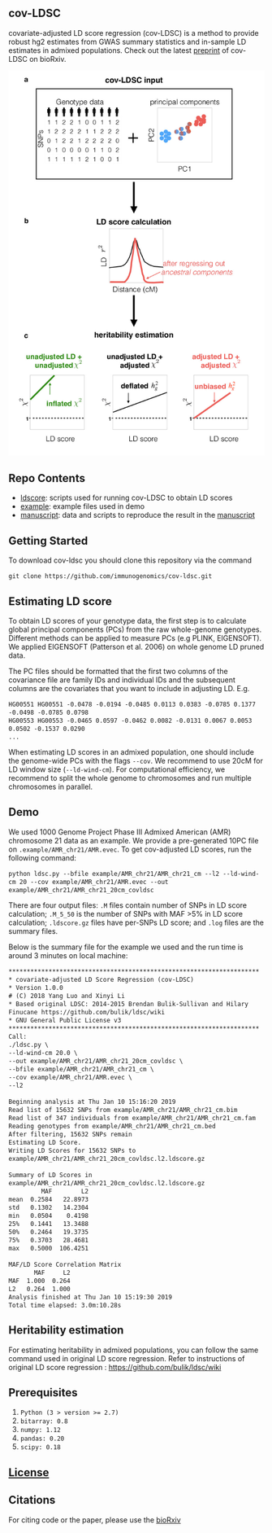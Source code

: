 ## cov-LDSC
covariate-adjusted LD score regression (cov-LDSC) is a method to provide robust hg2 estimates from GWAS summary statistics and in-sample LD estimates in admixed populations. Check out the latest [preprint](https://www.biorxiv.org/content/early/2018/12/22/503144) of cov-LDSC on bioRxiv.

![ ](manuscript/figures/Figure1-covLDSC_overview.jpg)

## Repo Contents
- [ldscore](./ldscore): scripts used for running cov-LDSC to obtain LD scores
- [example](./example): example files used in demo
- [manuscript](./manuscript): data and scripts to reproduce the result in the [manuscript](https://www.biorxiv.org/content/early/2018/12/22/503144)

## Getting Started
To download cov-ldsc you should clone this repository via the command
```
git clone https://github.com/immunogenomics/cov-ldsc.git
```
## Estimating LD score
To obtain LD scores of your genotype data, the first step is to calculate global principal components (PCs) from the raw whole-genome genotypes. Different methods can be applied to measure PCs (e.g PLINK, EIGENSOFT). We applied EIGENSOFT (Patterson et al. 2006) on whole genome LD pruned data.

The PC files should be formatted that the first two columns of the covariance file are family IDs and individual IDs and the subsequent columns are the covariates that you want to include in adjusting LD. E.g.

```
HG00551 HG00551 -0.0478 -0.0194 -0.0485 0.0113 0.0383 -0.0785 0.1377 -0.0498 -0.0785 0.0798
HG00553 HG00553 -0.0465 0.0597 -0.0462 0.0082 -0.0131 0.0067 0.0053 0.0502 -0.1537 0.0290
...
```
When estimating LD scores in an admixed population, one should include the genome-wide PCs  with the flags `--cov`. We recommend to use 20cM for LD window size (`--ld-wind-cm`).
For computational efficiency, we recommend to split the whole genome to chromosomes and run multiple chromosomes in parallel.

## Demo
We used 1000 Genome Project Phase III Admixed American (AMR) chromosome 21 data as an example. We provide a pre-generated 10PC file on `.example/AMR_chr21/AMR.evec`. To get cov-adjusted LD scores, run the following command:
```
python ldsc.py --bfile example/AMR_chr21/AMR_chr21_cm --l2 --ld-wind-cm 20 --cov example/AMR_chr21/AMR.evec --out example/AMR_chr21/AMR_chr21_20cm_covldsc
```

There are four output files:
`.M` files contain number of SNPs in LD score calculation; `.M_5_50` is the number of SNPs with MAF >5% in LD score calculation; `.ldscore.gz` files have per-SNPs LD score; and `.log` files are the summary files.

Below is the summary file for the example we used and the run time is around 3 minutes on local machine:
```
*********************************************************************
* covariate-adjusted LD Score Regression (cov-LDSC)
* Version 1.0.0
# (C) 2018 Yang Luo and Xinyi Li
* Based original LDSC: 2014-2015 Brendan Bulik-Sullivan and Hilary Finucane https://github.com/bulik/ldsc/wiki
* GNU General Public License v3
*********************************************************************
Call:
./ldsc.py \
--ld-wind-cm 20.0 \
--out example/AMR_chr21/AMR_chr21_20cm_covldsc \
--bfile example/AMR_chr21/AMR_chr21_cm \
--cov example/AMR_chr21/AMR.evec \
--l2  

Beginning analysis at Thu Jan 10 15:16:20 2019
Read list of 15632 SNPs from example/AMR_chr21/AMR_chr21_cm.bim
Read list of 347 individuals from example/AMR_chr21/AMR_chr21_cm.fam
Reading genotypes from example/AMR_chr21/AMR_chr21_cm.bed
After filtering, 15632 SNPs remain
Estimating LD Score.
Writing LD Scores for 15632 SNPs to example/AMR_chr21/AMR_chr21_20cm_covldsc.l2.ldscore.gz

Summary of LD Scores in example/AMR_chr21/AMR_chr21_20cm_covldsc.l2.ldscore.gz
         MAF        L2
mean  0.2584   22.8973
std   0.1302   14.2304
min   0.0504    0.4198
25%   0.1441   13.3488
50%   0.2464   19.3735
75%   0.3703   28.4681
max   0.5000  106.4251

MAF/LD Score Correlation Matrix
       MAF     L2
MAF  1.000  0.264
L2   0.264  1.000
Analysis finished at Thu Jan 10 15:19:30 2019
Total time elapsed: 3.0m:10.28s
```

## Heritability estimation
For estimating heritability in admixed populations, you can follow the same command used in original LD score regression. Refer to instructions of original LD score regression : https://github.com/bulik/ldsc/wiki

## Prerequisites
1. `Python (3 > version >= 2.7)`
2. `bitarray: 0.8`
3. `numpy: 1.12`
4. `pandas: 0.20`
5. `scipy: 0.18`

## [License](https://github.com/immunogenomics/cov-ldsc/blob/master/LICENSE)

## Citations
For citing code or the paper, please use the [bioRxiv](https://www.biorxiv.org/content/early/2018/12/22/503144)
